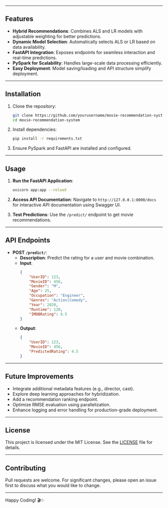 
---

## Features
- **Hybrid Recommendations**: Combines ALS and LR models with adjustable weighting for better predictions.
- **Dynamic Model Selection**: Automatically selects ALS or LR based on data availability.
- **FastAPI Integration**: Exposes endpoints for seamless interaction and real-time predictions.
- **PySpark for Scalability**: Handles large-scale data processing efficiently.
- **Easy Deployment**: Model saving/loading and API structure simplify deployment.

---

## Installation
1. Clone the repository:
    ```bash
    git clone https://github.com/yourusername/movie-recommendation-system.git
    cd movie-recommendation-system
    ```
2. Install dependencies:
    ```bash
    pip install -r requirements.txt
    ```
3. Ensure PySpark and FastAPI are installed and configured.

---

## Usage
1. **Run the FastAPI Application**:
    ```bash
    uvicorn app:app --reload
    ```
2. **Access API Documentation**:
   Navigate to `http://127.0.0.1:8000/docs` for interactive API documentation using Swagger UI.

3. **Test Predictions**:
   Use the `/predict/` endpoint to get movie recommendations.

---

## API Endpoints
- **POST `/predict/`**:
    - **Description**: Predict the rating for a user and movie combination.
    - **Input**:
        ```json
        {
            "UserID": 123,
            "MovieID": 456,
            "Gender": "M",
            "Age": 25,
            "Occupation": "Engineer",
            "Genres": "Action|Comedy",
            "Year": 2020,
            "Runtime": 120,
            "IMDBRating": 8.5
        }
        ```
    - **Output**:
        ```json
        {
            "UserID": 123,
            "MovieID": 456,
            "PredictedRating": 4.5
        }
        ```

---

## Future Improvements
- Integrate additional metadata features (e.g., director, cast).
- Explore deep learning approaches for hybridization.
- Add a recommendation ranking endpoint.
- Optimize RMSE evaluation using parallelization.
- Enhance logging and error handling for production-grade deployment.

---

## License
This project is licensed under the MIT License. See the [LICENSE](LICENSE) file for details.

---

## Contributing
Pull requests are welcome. For significant changes, please open an issue first to discuss what you would like to change.

---

Happy Coding! 🎬✨
